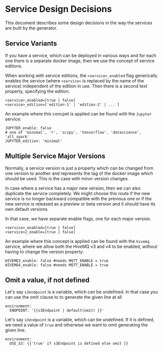 # Service Design Decisions

This document describes some design decisions in the way the services are built by the generator.

## Service Variants

If you have a service, which can be deployed in various ways and for each one there is a separate docker image, then we use the concept of service editions. 

When working with service editions, the `<service>_enabled` flag generically enables the service (where `<service>` is replaced by the name of the service) independent of the edition in use. Then there is a second text property, specifying the edition.

```
<service>_enabled=[true | false]
<service>_edition=['edition-1' | 'edition-2' | ... ] 
```
 
An example where this concpet is applied can be found with the `Jupyter` service:

```
JUPYTER_enable: false
# one of 'minimal', 'r', 'scipy', 'tensorflow', 'datascience', 'all_spark'
JUPYTER_edition: 'minimal'
``` 

## Multiple Service Major Versions

Normally, a service version is just a property which can be changed from one version to another and represents the tag of the docker image which should be used. This is the case with minor version changes. 

In case where a service has a major new version, then we can also duplicate the service completely. We might choose this route if the new service is no longer backward compatible with the previous one or if the new service is released as a preview or beta version and it should have its own default versions. 

In that case, we have separate enable flags, one for each major version. 

```
<service>_enabled=[true | false]
<service>2_enable=[true | false]
```

An example where this concept is applied can be found with the `hivemq` service, where we allow both the HiveMQ v3 and v4 to be enabled, without having to change the version property:

```
HIVEMQ3_enable: false #needs MQTT_ENABLE = true
HIVEMQ4_enable: false #needs MQTT_ENABLE = true
```

## Omit a value, if not defined

Let's say `s3endpoint` is a variable, which can be undefined. In that case you can use the omit clause to to generate the given line at all

```
environment:
  ENDPOINT: '{{s3Endpoint | default(omit) }}'
```

Let's say `s3endpoint` is a variable, which can be undefined. If it is defined, we need a value of `true` and otherwise we want to omit generating the given line. 

```
environment:
  USE_S3: {{'true' if s3Endpoint is defined else omit }}


